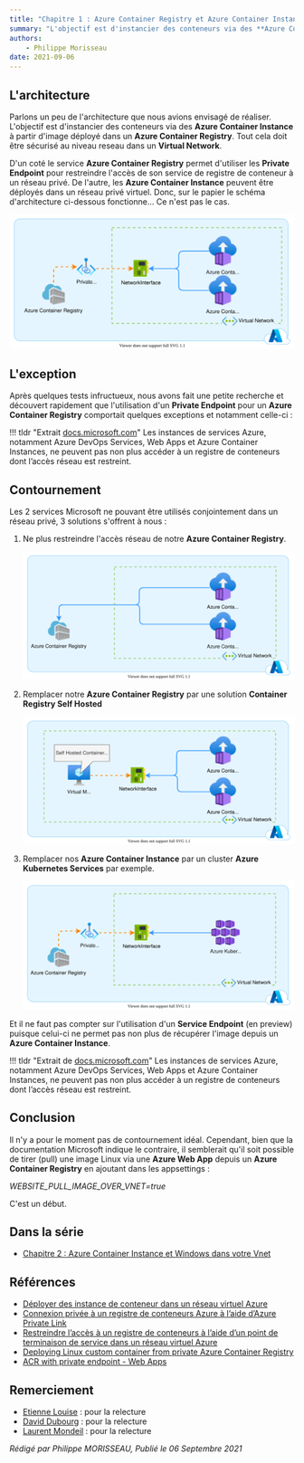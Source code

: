 ```yaml
---
title: "Chapitre 1 : Azure Container Registry et Azure Container Instance dans votre Vnet"
summary: "L'objectif est d'instancier des conteneurs via des **Azure Container Instance** à partir d'image déployé dans un **Azure Container Registry**. Tout cela doit être sécurisé au niveau reseau dans un **Virtual Network**."
authors:
    - Philippe Morisseau
date: 2021-09-06
---
```

## L'architecture

Parlons un peu de l'architecture que nous avions envisagé de réaliser.
L'objectif est d'instancier des conteneurs via des **Azure Container Instance** à partir d'image déployé dans un **Azure Container Registry**. Tout cela doit être sécurisé au niveau reseau dans un **Virtual Network**.

D'un coté le service **Azure Container Registry** permet d'utiliser les **Private Endpoint** pour restreindre l'accès de son service de registre de conteneur à un réseau privé.
De l'autre, les **Azure Container Instance** peuvent être déployés dans un réseau privé virtuel.
Donc, sur le papier le schéma d'architecture ci-dessous fonctionne... Ce n'est pas le cas.

![archi 1](../../img/azureException.acrAndAciWithVnet.svg)

## L'exception

Après quelques tests infructueux, nous avons fait une petite recherche et découvert rapidement que l'utilisation d'un **Private Endpoint** pour un **Azure Container Registry** comportait quelques exceptions et notamment celle-ci : 

!!! tldr "Extrait [docs.microsoft.com](https://docs.microsoft.com/fr-fr/azure/container-registry/container-registry-private-link)"
    Les instances de services Azure, notamment Azure DevOps Services, Web Apps et Azure Container Instances, ne peuvent pas non plus accéder à un registre de conteneurs dont l’accès réseau est restreint.

## Contournement

Les 2 services Microsoft ne pouvant être utilisés conjointement dans un réseau privé, 3 solutions s'offrent à nous :

1. Ne plus restreindre l'accès réseau de notre **Azure Container Registry**.
   
   ![archi 2](../../img/azureException.acrAndAciWithVnet1.svg)

2. Remplacer notre **Azure Container Registry** par une solution **Container Registry Self Hosted** 
   
   ![archi 3](../../img/azureException.acrAndAciWithVnet2.svg)

3. Remplacer nos **Azure Container Instance** par un cluster **Azure Kubernetes Services** par exemple.
   
   ![archi 3](../../img/azureException.acrAndAciWithVnet3.svg)

Et il ne faut pas compter sur l'utilisation d'un **Service Endpoint** (en preview) puisque celui-ci ne permet pas non plus de récupérer l'image depuis un **Azure Container Instance**.

!!! tldr "Extrait de [docs.microsoft.com](https://docs.microsoft.com/fr-fr/azure/container-registry/container-registry-vnet#preview-limitations)"
    Les instances de services Azure, notamment Azure DevOps Services, Web Apps et Azure Container Instances, ne peuvent pas non plus accéder à un registre de conteneurs dont l’accès réseau est restreint.

## Conclusion

Il n'y a pour le moment pas de contournement idéal. 
Cependant, bien que la documentation Microsoft indique le contraire, il semblerait qu'il soit possible de tirer (pull) une image Linux via une **Azure Web App** depuis un **Azure Container Registry** en ajoutant dans les appsettings :

_WEBSITE_PULL_IMAGE_OVER_VNET=true_

C'est un début.

## Dans la série

- [Chapitre 2 : Azure Container Instance et Windows dans votre Vnet](../02.azureException.aciWindowsWithVnet/)

## Références

- [Déployer des instance de conteneur dans un réseau virtuel Azure](https://docs.microsoft.com/fr-fr/azure/container-instances/container-instances-vnet)
- [Connexion privée à un registre de conteneurs Azure à l’aide d’Azure Private Link](https://docs.microsoft.com/fr-fr/azure/container-registry/container-registry-private-link)
- [Restreindre l’accès à un registre de conteneurs à l’aide d’un point de terminaison de service dans un réseau virtuel Azure](https://docs.microsoft.com/fr-fr/azure/container-registry/container-registry-vnet#preview-limitations)
- [Deploying Linux custom container from private Azure Container Registry](https://azure.github.io/AppService/2021/07/03/Linux-container-from-ACR-with-private-endpoint.html)
- [ACR with private endpoint - Web Apps](https://github.com/MicrosoftDocs/azure-docs/issues/78210)

## Remerciement

- [Etienne Louise](https://www.linkedin.com/in/etienne-louise-78154063/) : pour la relecture
- [David Dubourg](https://www.linkedin.com/in/dubourg-david-7413779/) : pour la relecture
- [Laurent Mondeil](https://www.linkedin.com/in/laurent-mondeil-0a87a743/) : pour la relecture

_Rédigé par Philippe MORISSEAU, Publié le 06 Septembre 2021_